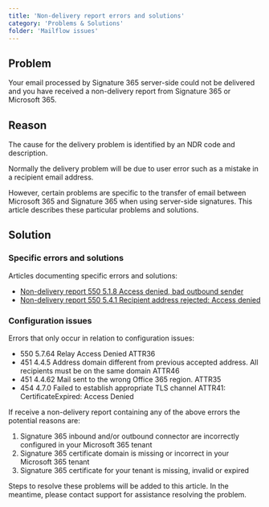 ```yaml
---
title: 'Non-delivery report errors and solutions'
category: 'Problems & Solutions'
folder: 'Mailflow issues'
---
```


## Problem

Your email processed by Signature 365 server-side could not be delivered and you have received a non-delivery report from Signature 365 or Microsoft 365.

## Reason

The cause for the delivery problem is identified by an NDR code and description.

Normally the delivery problem will be due to user error such as a mistake in a recipient email address.

However, certain problems are specific to the transfer of email between Microsoft 365 and Signature 365 when using server-side signatures. This article describes these particular problems and solutions.

## Solution

### Specific errors and solutions

Articles documenting specific errors and solutions:

*   [Non-delivery report 550 5.1.8 Access denied, bad outbound sender](https://support.signature365.com/support/solutions/articles/1000306771)
*   [Non-delivery report 550 5.4.1 Recipient address rejected: Access denied](https://support.signature365.com/support/solutions/articles/1000306770)

### Configuration issues

Errors that only occur in relation to configuration issues:

*   550 5.7.64 Relay Access Denied ATTR36
*   451 4.4.5 Address domain different from previous accepted address. All recipients must be on the same domain ATTR46
*   451 4.4.62 Mail sent to the wrong Office 365 region. ATTR35
*   454 4.7.0 Failed to establish appropriate TLS channel ATTR41: CertificateExpired: Access Denied

If receive a non-delivery report containing any of the above errors the potential reasons are:

1.  Signature 365 inbound and/or outbound connector are incorrectly configured in your Microsoft 365 tenant
2.  Signature 365 certificate domain is missing or incorrect in your Microsoft 365 tenant
3.  Signature 365 certificate for your tenant is missing, invalid or expired

Steps to resolve these problems will be added to this article. In the meantime, please contact support for assistance resolving the problem.